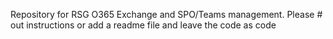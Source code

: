 Repository for RSG O365 Exchange and SPO/Teams management. Please # out instructions or add a readme file and leave the code as code
